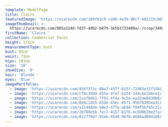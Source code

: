 ```yaml
---
template: ModelPage
title: Claire
featuredImage: 'https://ucarecdn.com/189f63c9-cd40-4e39-80cf-665115cb65bf/'
imageThumbnail: >-
  https://ucarecdn.com/085a124d-fd37-4db2-b879-3e5b1723489a/-/crop/349x454/33,0/-/preview/
firstName: 'Claire '
collection: Commercial Faces
height: 171cm
measurementType: bust
bust: 93cm
waist: 73cm
hips: 103cm
size: '10'
shoeSize: '9'
hair: 'Blonde '
eyes: 'Blue '
imagePortfolio:
  - image: 'https://ucarecdn.com/4597373c-88a7-43ff-b15f-72d65e11f150/'
  - image: 'https://ucarecdn.com/cf8c3999-d55e-4fef-b154-144c6e196ce1/'
  - image: 'https://ucarecdn.com/2ca78461-7f91-4f4a-9c5a-ea22ae0439b8/'
  - image: 'https://ucarecdn.com/8e8c1d55-d3de-45ec-8571-956f8395ea2c/'
  - image: 'https://ucarecdn.com/a1144dde-b8e3-47fe-a6dd-f04f5bf85c21/'
  - image: 'https://ucarecdn.com/2bf8de5b-fec7-4157-b1fb-ecdd0b20e2fa/'
  - image: 'https://ucarecdn.com/811778d7-91eb-45dd-96f8-4694ad004168/'
---
```



